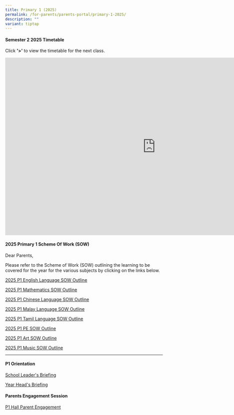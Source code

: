 ```yaml
---
title: Primary 1 (2025)
permalink: /for-parents/parents-portal/primary-1-2025/
description: ""
variant: tiptap
---
```

<h4><strong>Semester 2 2025 Timetable</strong></h4>
<p>Click <strong>'&gt;'</strong> to view the timetable for the next class.</p>
<div class="iframe-wrapper">
<iframe height="569" width="960" allowfullscreen="true" frameborder="0" src="https://docs.google.com/presentation/d/e/2PACX-1vSd8dpyytQgh3TeRvIvXxoIZ7SWblcQE8XX-At4cE0x8urQ9M4sltx5i_i51M0v1byBY-0CXEJIxovV/embed?start=false&amp;loop=false&amp;delayms=60000"></iframe>
</div>
<h4><strong>2025 Primary 1 Scheme Of Work (SOW)</strong></h4>
<p>Dear Parents,</p>
<p>Please refer to the Scheme of Work (SOW) outlining the learning to be
covered for the year for the various subjects by clicking on the links
below.</p>
<p><a href="/files/2025 P1 SOW/P1_EL_2025_SOW_Outline.pdf" rel="noopener noreferrer nofollow" target="_blank">2025 P1 English Language SOW Outline</a>
</p>
<p><a href="/files/2025 P1 SOW/P1_Math_SOW_Outline_2025.pdf" rel="noopener noreferrer nofollow" target="_blank">2025 P1 Mathematics SOW Outline</a>
</p>
<p><a href="/files/2025 P1 SOW/SOW_Outline_2025_P1_CL_MT.pdf" rel="noopener noreferrer nofollow" target="_blank">2025 P1 Chinese Language SOW Outline</a>
</p>
<p><a href="/files/2025 P1 SOW/SOW_Outline_2025_P1_ML.pdf" rel="noopener noreferrer nofollow" target="_blank">2025 P1 Malay Language SOW Outline</a>
</p>
<p><a href="/files/2025 P1 SOW/SOW_Outline_template_2025_P1.pdf" rel="noopener noreferrer nofollow" target="_blank">2025 P1 Tamil Language SOW Outline</a>
</p>
<p><a href="/files/2025 P1 SOW/PE_SOW_Outline_2025_P1.pdf" rel="noopener noreferrer nofollow" target="_blank">2025 P1 PE SOW Outline</a>
</p>
<p><a href="/files/2025 P1 SOW/P1_Art_SOW_Outline_2025.pdf" rel="noopener noreferrer nofollow" target="_blank">2025 P1 Art SOW Outline</a>
</p>
<p><a href="/files/2025 P1 SOW/P1_Music_SOW_Outline_2025.pdf" rel="noopener noreferrer nofollow" target="_blank">2025 P1 Music SOW Outline</a>
</p>
<hr>
<h4><strong>P1 Orientation</strong></h4>
<p><a href="/files/Parents Engagement Sessions/SL_Briefing_Pri_1_Orientation_2025.pdf" rel="noopener noreferrer nofollow" target="_blank">School Leader's Briefing</a>
</p>
<p><a href="/files/Parents Engagement Sessions/YH_Primary_1_Orientation_Parent_Engagement_Deck.pdf" rel="noopener noreferrer nofollow" target="_blank">Year Head's Briefing</a>
</p>
<p></p>
<h4><strong>Parents Engagement Session</strong></h4>
<p><a href="/files/Parents Engagement Sessions/P1_Hall_Parent_Engagement.pdf" rel="noopener noreferrer nofollow" target="_blank">P1 Hall Parent Engagement</a>
</p>
<p></p>